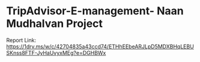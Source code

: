 # TripAdvisor-E-management- Naan Mudhalvan Project
Report Link: https://1drv.ms/w/c/42704835a43ccd74/ETHhEEbeARJLpD5MDXBHqLEBUSKnss8FTF-JyHaUvyxMEg?e=DGHBWx
